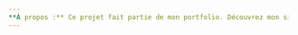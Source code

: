 ```yaml
---
**À propos :** Ce projet fait partie de mon portfolio. Découvrez mon site ici → [https://www.vince-dev.fr](https://www.vince-dev.fr)
---
```


